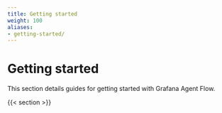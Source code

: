 ```yaml
---
title: Getting started
weight: 100
aliases:
- getting-started/
---
```


# Getting started

This section details guides for getting started with Grafana Agent Flow.

{{< section >}}
